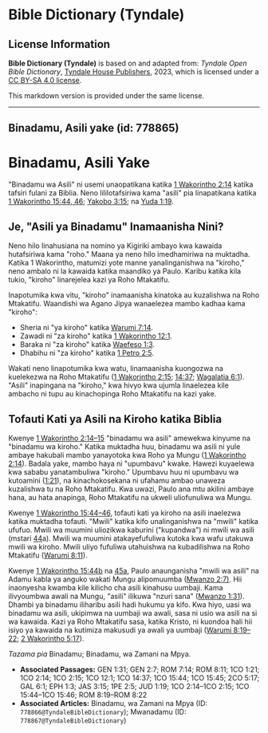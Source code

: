 # Bible Dictionary (Tyndale)

## License Information

**Bible Dictionary (Tyndale)** is based on and adapted from: _Tyndale Open Bible Dictionary_, [Tyndale House Publishers](https://tyndaleopenresources.com/), 2023, which is licensed under a [CC BY-SA 4.0 license](https://creativecommons.org/licenses/by-sa/4.0/legalcode.en).

This markdown version is provided under the same license.



--------------------------------

## Binadamu, Asili yake (id: 778865)

Binadamu, Asili Yake
====================

"Binadamu wa Asili" ni usemi unaopatikana katika [1 Wakorintho 2:14](https://ref.ly/1Cor2:14) katika tafsiri fulani za Biblia. Neno lililotafsiriwa kama "asili" pia linapatikana katika [1 Wakorintho 15:44, 46](https://ref.ly/1Cor15:44); [Yakobo 3:15](https://ref.ly/Jas3:15); na [Yuda 1:19](https://ref.ly/Jude1:19).

Je, "Asili ya Binadamu" Inamaanisha Nini?
-----------------------------------------

Neno hilo linahusiana na nomino ya Kigiriki ambayo kwa kawaida hutafsiriwa kama "roho." Maana ya neno hilo imedhamiriwa na muktadha. Katika 1 Wakorintho, matumizi yote manne yanalinganishwa na "kiroho," neno ambalo ni la kawaida katika maandiko ya Paulo. Karibu katika kila tukio, "kiroho" linarejelea kazi ya Roho Mtakatifu.

Inapotumika kwa vitu, "kiroho" inamaanisha kinatoka au kuzalishwa na Roho Mtakatifu. Waandishi wa Agano Jipya wanaelezea mambo kadhaa kama "kiroho":

* Sheria ni "ya kiroho" katika [Warumi 7:14](https://ref.ly/Rom7:14).
* Zawadi ni "za kiroho" katika [1 Wakorintho 12:1](https://ref.ly/1Cor12:1).
* Baraka ni "za kiroho" katika [Waefeso 1:3](https://ref.ly/Eph1:3).
* Dhabihu ni "za kiroho" katika [1 Petro 2:5](https://ref.ly/1Pet2:5).

Wakati neno linapotumika kwa watu, linamaanisha kuongozwa na kuelekezwa na Roho Mtakatifu ([1 Wakorintho 2:15](https://ref.ly/1Cor2:15); [14:37](https://ref.ly/1Cor14:37); [Wagalatia 6:1](https://ref.ly/Gal6:1)). "Asili" inapingana na "kiroho," kwa hivyo kwa ujumla linaelezea kile ambacho ni tupu au kinachopinga Roho Mtakatifu na kazi yake.

Tofauti Kati ya Asili na Kiroho katika Biblia
---------------------------------------------

Kwenye [1 Wakorintho 2:14–15](https://ref.ly/1Cor2:14-1Cor2:15) "binadamu wa asili" amewekwa kinyume na "binadamu wa kiroho." Katika muktadha huu, binadamu wa asili ni yule ambaye hakubali mambo yanayotoka kwa Roho ya Mungu ([1 Wakorintho 2:14](https://ref.ly/1Cor2:14)). Badala yake, mambo haya ni "upumbavu" kwake. Hawezi kuyaelewa kwa sababu yanatambuliwa "kiroho." Upumbavu huu ni upumbavu wa kutoamini ([1:21](https://ref.ly/1Cor1:21)), na kinachokosekana ni ufahamu ambao unaweza kuzalishwa tu na Roho Mtakatifu. Kwa uwazi, Paulo ana mtu akilini ambaye hana, au hata anapinga, Roho Mtakatifu na ukweli uliofunuliwa wa Mungu.

Kwenye [1 Wakorintho 15:44–46](https://ref.ly/1Cor15:44-1Cor15:46), tofauti kati ya kiroho na asili inaelezwa katika muktadha tofauti. "Mwili" katika kifo unalinganishwa na "mwili" katika ufufuo. Mwili wa muumini uliozikwa kaburini ("kupandwa") ni mwili wa asili (mstari [44](https://ref.ly/1Cor15:44)a). Mwili wa muumini atakayefufuliwa kutoka kwa wafu utakuwa mwili wa kiroho. Mwili uliyo fufuliwa utahuishwa na kubadilishwa na Roho Mtakatifu ([Warumi 8:11](https://ref.ly/Rom8:11)).

Kwenye [1 Wakorintho 15:44b](https://ref.ly/1Cor15:44) na [45a](https://ref.ly/1Cor15:45), Paulo anaunganisha "mwili wa asili" na Adamu kabla ya anguko wakati Mungu alipomuumba ([Mwanzo 2:7\)](https://ref.ly/Gen2:7). Hii inaonyesha kwamba kile kilicho cha asili kinahusu uumbaji. Kama ilivyoumbwa awali na Mungu, "asili" ilikuwa "nzuri sana" ([Mwanzo 1:31](https://ref.ly/Gen1:31)). Dhambi ya binadamu iliharibu asili hadi hukumu ya kifo. Kwa hiyo, uasi wa binadamu wa asili, ukipimwa na uumbaji wa awali, sasa ni usio wa asili na si wa kawaida. Kazi ya Roho Mtakatifu sasa, katika Kristo, ni kuondoa hali hii isiyo ya kawaida na kutimiza makusudi ya awali ya uumbaji ([Warumi 8:19](https://ref.ly/Rom8:19-Rom8:22)[–](https://ref.ly/1Cor15:44-1Cor15:46)[22](https://ref.ly/Rom8:19-Rom8:22); [2 Wakorintho 5:17](https://ref.ly/2Cor5:17)).

*Tazama pia* Binadamu; Binadamu, wa Zamani na Mpya.

* **Associated Passages:** GEN 1:31; GEN 2:7; ROM 7:14; ROM 8:11; 1CO 1:21; 1CO 2:14; 1CO 2:15; 1CO 12:1; 1CO 14:37; 1CO 15:44; 1CO 15:45; 2CO 5:17; GAL 6:1; EPH 1:3; JAS 3:15; 1PE 2:5; JUD 1:19; 1CO 2:14–1CO 2:15; 1CO 15:44–1CO 15:46; ROM 8:19–ROM 8:22
* **Associated Articles:** Binadamu, wa Zamani na Mpya (ID: `778866@TyndaleBibleDictionary`); Mwanadamu (ID: `778867@TyndaleBibleDictionary`)

